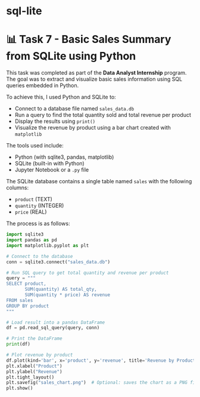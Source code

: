 # sql-lite
# 📊 Task 7 - Basic Sales Summary from SQLite using Python

This task was completed as part of the **Data Analyst Internship** program. The goal was to extract and visualize basic sales information using SQL queries embedded in Python.

To achieve this, I used Python and SQLite to:
- Connect to a database file named `sales_data.db`
- Run a query to find the total quantity sold and total revenue per product
- Display the results using `print()`
- Visualize the revenue by product using a bar chart created with `matplotlib`

The tools used include:
- Python (with sqlite3, pandas, matplotlib)
- SQLite (built-in with Python)
- Jupyter Notebook or a `.py` file

The SQLite database contains a single table named `sales` with the following columns:
- `product` (TEXT)
- `quantity` (INTEGER)
- `price` (REAL)

The process is as follows:

```python
import sqlite3
import pandas as pd
import matplotlib.pyplot as plt

# Connect to the database
conn = sqlite3.connect("sales_data.db")

# Run SQL query to get total quantity and revenue per product
query = """
SELECT product, 
       SUM(quantity) AS total_qty, 
       SUM(quantity * price) AS revenue 
FROM sales 
GROUP BY product
"""

# Load result into a pandas DataFrame
df = pd.read_sql_query(query, conn)

# Print the DataFrame
print(df)

# Plot revenue by product
df.plot(kind='bar', x='product', y='revenue', title='Revenue by Product')
plt.xlabel("Product")
plt.ylabel("Revenue")
plt.tight_layout()
plt.savefig("sales_chart.png")  # Optional: saves the chart as a PNG file
plt.show()
